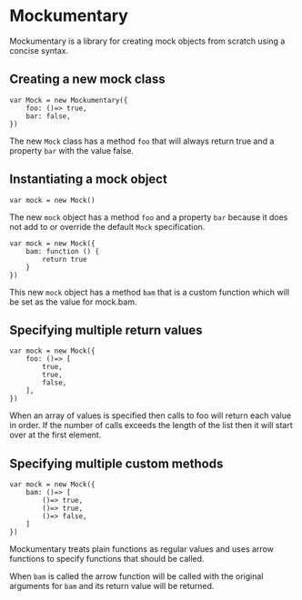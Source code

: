 # Mockumentary

Mockumentary is a library for creating mock objects from scratch using a
concise syntax.

## Creating a new mock class

    var Mock = new Mockumentary({
        foo: ()=> true,
        bar: false,
    })

The new `Mock` class has a method `foo` that will always return true and a
property `bar` with the value false.

## Instantiating a mock object

    var mock = new Mock()

The new `mock` object has a method `foo` and a property `bar` because it does
not add to or override the default `Mock` specification.

    var mock = new Mock({
        bam: function () {
            return true
        }
    })

This new `mock` object has a method `bam` that is a custom function which will
be set as the value for mock.bam.

## Specifying multiple return values

    var mock = new Mock({
        foo: ()=> [
            true,
            true,
            false,
        ],
    })

When an array of values is specified then calls to foo will return each value
in order. If the number of calls exceeds the length of the list then it will
start over at the first element.

## Specifying multiple custom methods

    var mock = new Mock({
        bam: ()=> [
            ()=> true,
            ()=> true,
            ()=> false,
        ]
    })

Mockumentary treats plain functions as regular values and uses arrow functions
to specify functions that should be called.

When `bam` is called the arrow function will be called with the original
arguments for `bam` and its return value will be returned.